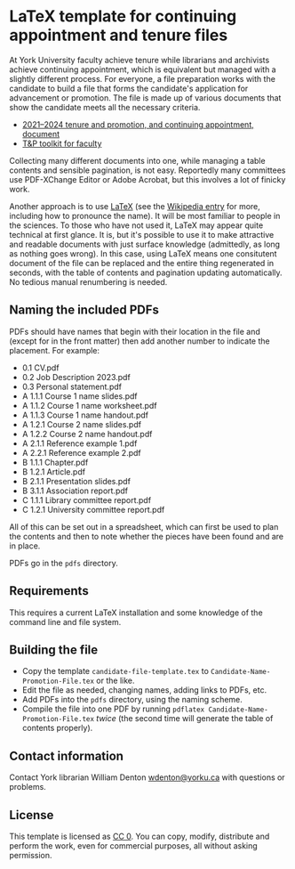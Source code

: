 # LaTeX template for continuing appointment and tenure files

At York University faculty achieve tenure while librarians and archivists achieve continuing appointment, which is equivalent but managed with a slightly different process.  For everyone, a file preparation works with the candidate to build a file that forms the candidate's application for advancement or promotion.  The file is made up of various documents that show the candidate meets all the necessary criteria.

+ [2021–2024 tenure and promotion, and continuing appointment, document](https://www.yufa.ca/2021_24_t_p)
+ [T&P toolkit for faculty](https://www.yorku.ca/secretariat/senate/tenure-and-promotions-committee/tp-toolkit/)

Collecting many different documents into one, while managing a table contents and sensible pagination, is not easy.  Reportedly many committees use PDF-XChange Editor or Adobe Acrobat, but this involves a lot of finicky work.

Another approach is to use [LaTeX](https://www.latex-project.org/) (see the [Wikipedia entry](https://en.wikipedia.org/wiki/LaTeX) for more, including how to pronounce the name).  It will be most familiar to people in the sciences.  To those who have not used it, LaTeX may appear quite technical at first glance.  It is, but it's possible to use it to make attractive and readable documents with just surface knowledge (admittedly, as long as nothing goes wrong).  In this case, using LaTeX means one consitutent document of the file can be replaced and the entire thing regenerated in seconds, with the table of contents and pagination updating automatically.  No tedious manual renumbering is needed.

## Naming the included PDFs

PDFs should have names that begin with their location in the file and (except for in the front matter) then add another number to indicate the placement. For example:

+ 0.1 CV.pdf
+ 0.2 Job Description 2023.pdf
+ 0.3 Personal statement.pdf
+ A 1.1.1 Course 1 name slides.pdf
+ A 1.1.2 Course 1 name worksheet.pdf
+ A 1.1.3 Course 1 name handout.pdf
+ A 1.2.1 Course 2 name slides.pdf
+ A 1.2.2 Course 2 name handout.pdf
+ A 2.1.1 Reference example 1.pdf
+ A 2.2.1 Reference example 2.pdf
+ B 1.1.1 Chapter.pdf
+ B 1.2.1 Article.pdf
+ B 2.1.1 Presentation slides.pdf
+ B 3.1.1 Association report.pdf
+ C 1.1.1 Library committee report.pdf
+ C 1.2.1 University committee report.pdf

All of this can be set out in a spreadsheet, which can first be used to plan the contents and then to note whether the pieces have been found and are in place.

PDFs go in the `pdfs` directory.

## Requirements

This requires a current LaTeX installation and some knowledge of the command line and file system.

## Building the file

+ Copy the template `candidate-file-template.tex` to `Candidate-Name-Promotion-File.tex` or the like.
+ Edit the file as needed, changing names, adding links to PDFs, etc.
+ Add PDFs into the `pdfs` directory, using the naming scheme.
+ Compile the file into one PDF by running `pdflatex Candidate-Name-Promotion-File.tex` *twice* (the second time will generate the table of contents properly).

## Contact information

Contact York librarian William Denton <wdenton@yorku.ca> with questions or problems.

## License

This template is licensed as [CC 0](https://creativecommons.org/publicdomain/zero/1.0/).  You can copy, modify, distribute and perform the work, even for commercial purposes, all without asking permission.

